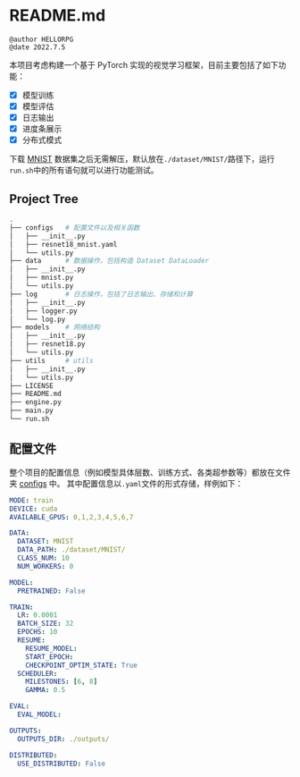 # README.md

```wiki
@author HELLORPG
@date 2022.7.5
```

本项目考虑构建一个基于 PyTorch 实现的视觉学习框架，目前主要包括了如下功能：
- [x] 模型训练
- [x] 模型评估
- [x] 日志输出
- [x] 进度条展示
- [x] 分布式模式

下载 [MNIST](https://github.com/HELLORPG/CV-Framework/releases/download/v1.0.0/MNIST.zip) 数据集之后无需解压，默认放在`./dataset/MNIST/`路径下，运行`run.sh`中的所有语句就可以进行功能测试。


## Project Tree
```bash
.
├── configs   # 配置文件以及相关函数
│   ├── __init__.py
│   ├── resnet18_mnist.yaml
│   └── utils.py
├── data      # 数据操作，包括构造 Dataset DataLoader
│   ├── __init__.py
│   ├── mnist.py
│   └── utils.py
├── log       # 日志操作，包括了日志输出、存储和计算
│   ├── __init__.py
│   ├── logger.py
│   └── log.py
├── models    # 网络结构
│   ├── __init__.py
│   ├── resnet18.py
│   └── utils.py
├── utils     # utils
│   ├── __init__.py
│   └── utils.py
├── LICENSE
├── README.md
├── engine.py
├── main.py
└── run.sh
```


## 配置文件

整个项目的配置信息（例如模型具体层数、训练方式、各类超参数等）都放在文件夹 [configs](./configs) 中。
其中配置信息以`.yaml`文件的形式存储，样例如下：
```yaml
MODE: train
DEVICE: cuda
AVAILABLE_GPUS: 0,1,2,3,4,5,6,7

DATA:
  DATASET: MNIST
  DATA_PATH: ./dataset/MNIST/
  CLASS_NUM: 10
  NUM_WORKERS: 0

MODEL:
  PRETRAINED: False

TRAIN:
  LR: 0.0001
  BATCH_SIZE: 32
  EPOCHS: 10
  RESUME:
    RESUME_MODEL:
    START_EPOCH:
    CHECKPOINT_OPTIM_STATE: True
  SCHEDULER:
    MILESTONES: [6, 8]
    GAMMA: 0.5

EVAL:
  EVAL_MODEL:

OUTPUTS:
  OUTPUTS_DIR: ./outputs/

DISTRIBUTED:
  USE_DISTRIBUTED: False
```

